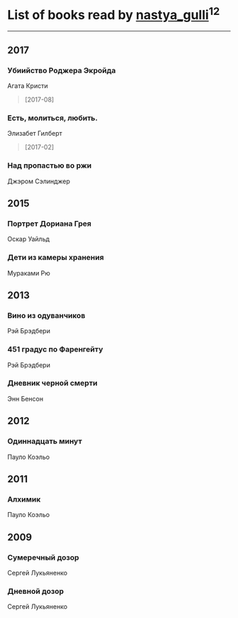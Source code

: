 # List of books read by [nastya_gulli](http://vk.com/id18695910)<sup>12</sup>
---

## 2017

### Убиийство Роджера Экройда
Агата Кристи
> [2017-08] 


### Есть, молиться, любить.
Элизабет Гилберт
> [2017-02] 


### Над пропастью во ржи
Джэром Сэлинджер



## 2015

### Портрет Дориана Грея
Оскар Уайльд


### Дети из камеры хранения
Мураками Рю



## 2013

### Вино из одуванчиков
Рэй Брэдбери


### 451 градус по Фаренгейту
Рэй Брэдбери


### Дневник черной смерти
Энн Бенсон



## 2012

### Одиннадцать минут
Пауло Коэльо



## 2011

### Алхимик
Пауло Коэльо



## 2009

### Сумеречный дозор
Сергей Лукьяненко


### Дневной дозор
Сергей Лукьяненко




